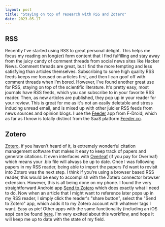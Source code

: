 ```yaml
---
layout: post
title: "Staying on top of research with RSS and Zotero"
date: 2023-05-17
---
```

## RSS
Recently I've started using RSS to great personal delight.
This helps me focus my reading on long(er) form content that I find fulfilling and stay away from the juicy candy of comment threads from social news sites like Hacker News.
Comment threads are great, but I find the more tempting and less satisfying than articles themselves.
Subscribing to some high quality RSS feeds keeps me focused on articles first, and then I can goof off with comment threads when I'm bored.
However, I've found another great use for RSS, staying on top of the scientific literature.
It's pretty easy, most journals have RSS feeds, which you can subscribe to in your favorite RSS reader.
Then, as new articles are published, they pop up in your reader for your review.
This is great for me as it's not an easily deletable and stress inducing unread email, and is mixed up with other juicier RSS feeds from news sources and opinion blogs.
I use the [Feeder](https://f-droid.org/en/packages/com.nononsenseapps.feeder/) app from F-Droid, which as far as I know is totally distinct from the SaaS platform [Feeder.co](https://feeder.co/).

## Zotero
[Zotero](https://www.zotero.org/), if you haven't heard of it, is extremely wonderful citation management software that makes it easy to keep track of papers and generate citations.
It even interfaces with [Overleaf](https://www.overleaf.com/) (if you pay for Overleaf) which means your .bib file will always be up to date.
Once I was following papers in my RSS reader, being able to import the papers I'd want to revisit into Zotero was the next step.
I think if you're using a browser based RSS reader, this would be easy to accomplish with the Zotero connector browser extension.
However, this is all being done on my phone.
I found the very straightforward Android app [Send to Zotero](https://play.google.com/store/apps/details?id=com.mochar.sendtozotero) which does exactly what I need to do.
Now when an article that I might want to reference later pops up in my RSS reader, I simply click the reader's "share button", select the "Send to Zotero" app, which adds it to my Zotero account with whatever tags I want.
Easy as pie!  Other apps with the same functionality (including an iOS app) can be found [here](https://www.zotero.org/support/mobile).
I'm very excited about this workflow, and hope it will keep me up to date with the state of my field.
